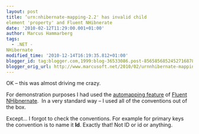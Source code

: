 ```yaml
---
layout: post
title: ‘urn:nhibernate-mapping-2.2' has invalid child
element 'property' and Fluent NHibnerate
date: '2010-02-12T11:29:00.001+01:00'
author: Marcus Hammarberg
tags:
  - .NET -
NHibernate
modified_time: '2010-12-14T16:19:35.812+01:00'
blogger_id: tag:blogger.com,1999:blog-36533086.post-8565856852452716878
blogger_orig_url: http://www.marcusoft.net/2010/02/urnnhibernate-mapping-22-has-invalid.html
---
```



OK – this was almost driving me crazy.

For demonstration purposes I had used the
<a href="http://wiki.fluentnhibernate.org/Auto_mapping"
target="_blank">automapping feature</a> of
<a href="http://wiki.fluentnhibernate.org/" target="_blank">Fluent
NHibnernate</a>.  In a very standard way – I used all of the conventions
out of the box.

Except… I forgot to check the conventions. For example for primary keys
the convention is to name it **Id**. Exactly that! Not ID or id or
anything.
